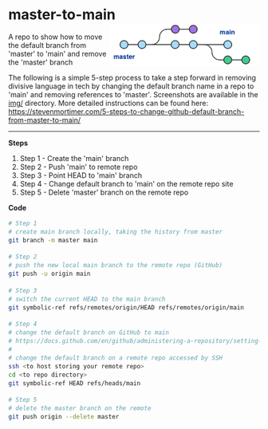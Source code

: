 # master-to-main<img src="img/master-to-main.png" width="300px" align="right" />
A repo to show how to move the default branch from 'master' to 'main' and remove the 'master' branch

The following is a simple 5-step process to take a step forward in removing 
divisive language in tech by changing the default branch name in a repo 
to 'main' and removing references to 'master'. Screenshots are available in the 
[img/](./img/) directory. More detailed instructions can be found here: 
https://stevenmortimer.com/5-steps-to-change-github-default-branch-from-master-to-main/

----

**Steps**

  1. Step 1 - Create the 'main' branch
  2. Step 2 - Push 'main' to remote repo
  3. Step 3 - Point HEAD to 'main' branch
  4. Step 4 - Change default branch to 'main' on the remote repo site
  5. Step 5 - Delete 'master' branch on the remote repo

**Code**

```sh
# Step 1 
# create main branch locally, taking the history from master
git branch -m master main

# Step 2 
# push the new local main branch to the remote repo (GitHub) 
git push -u origin main

# Step 3
# switch the current HEAD to the main branch
git symbolic-ref refs/remotes/origin/HEAD refs/remotes/origin/main

# Step 4
# change the default branch on GitHub to main
# https://docs.github.com/en/github/administering-a-repository/setting-the-default-branch
#
# change the default branch on a remote repo accessed by SSH
ssh <to host storing your remote repo>
cd <to repo directory>
git symbolic-ref HEAD refs/heads/main

# Step 5
# delete the master branch on the remote
git push origin --delete master
```
